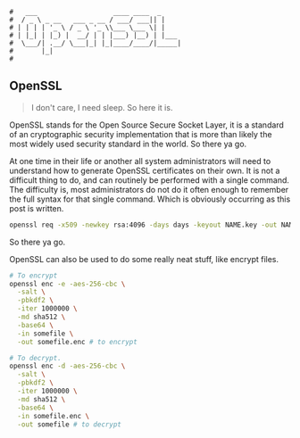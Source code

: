 ```text
#   ___                   ____ ____  _
#  / _ \ _ __   ___ _ __ / ___/ ___|| |
# | | | | '_ \ / _ \ '_ \\___ \___ \| |
# | |_| | |_) |  __/ | | |___) |__) | |___
#  \___/| .__/ \___|_| |_|____/____/|_____|
#       |_|
#
```

OpenSSL
-------

> I don't care, I need sleep. So here it is.

OpenSSL stands for the Open Source Secure Socket Layer, it is a standard of an cryptographic security implementation that is more than likely the most widely used security standard in the world. So there ya go.

At one time in their life or another all system administrators will need to understand how to generate OpenSSL certificates on their own. It is not a difficult thing to do, and can routinely be performed with a single command.
The difficulty is, most administrators do not do it often enough to remember the full syntax for that single command. Which is obviously occurring as this post is written.

```bash
openssl req -x509 -newkey rsa:4096 -days days -keyout NAME.key -out NAME.pem
```

So there ya go. 

OpenSSL can also be used to do some really neat stuff, like encrypt files.

```bash
# To encrypt
openssl enc -e -aes-256-cbc \
  -salt \
  -pbkdf2 \
  -iter 1000000 \
  -md sha512 \
  -base64 \
  -in somefile \
  -out somefile.enc # to encrypt

# To decrypt.
openssl enc -d -aes-256-cbc \
  -salt \
  -pbkdf2 \
  -iter 1000000 \
  -md sha512 \
  -base64 \
  -in somefile.enc \
  -out somefile # to decrypt
```
